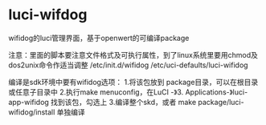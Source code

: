 luci-wifdog
===========

wifidog的luci管理界面，基于openwert的可编译package

注意：里面的脚本要注意文件格式及可执行属性，到了linux系统里要用chmod及dos2unix命令作适当调整
/etc/init.d/wifidog
/etc/uci-defaults/luci-wifidog


编译是sdk环境中要有wifidog选项：
1.将该包放到 package目录，可以在根目录或任意子目录中
2.执行make menuconfig，在LuCI -》3. Applications-》luci-app-wifidog 找到该包，勾选上
3.编译整个skd，或者 make package/luci-wifidog/install 单独编译



